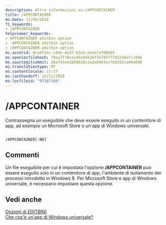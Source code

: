 ```yaml
---
description: Altre informazioni su:/APPCONTAINER
title: /APPCONTAINER
ms.date: 11/04/2016
f1_keywords:
- /APPCONTAINER
helpviewer_keywords:
- APPCONTAINER editbin option
- -APPCONTAINER editbin option
- /APPCONTAINER editbin option
ms.assetid: 0ca4f1ec-c8de-4a37-b3e2-deda7af0bb88
ms.openlocfilehash: f9ea7ff8cac45e45626f15745f77d2230afc1d4b
ms.sourcegitcommit: d6af41e42699628c3e2e6063ec7b03931a49a098
ms.translationtype: MT
ms.contentlocale: it-IT
ms.lasthandoff: 12/11/2020
ms.locfileid: "97187169"
---
```

# <a name="appcontainer"></a>/APPCONTAINER

Contrassegna un eseguibile che deve essere eseguito in un contenitore di app, ad esempio un Microsoft Store o un'app di Windows universale.

```

/APPCONTAINER[:NO]
```

## <a name="remarks"></a>Commenti

Un file eseguibile per cui è impostata l'opzione **/APPCONTAINER** può essere eseguito solo in un contenitore di app, l'ambiente di isolamento dei processi introdotto in Windows 8. Per Microsoft Store e app di Windows universale, è necessario impostare questa opzione.

## <a name="see-also"></a>Vedi anche

[Opzioni di EDITBIN)](editbin-options.md)<br/>
[Che cos'è un'app di Windows universale?](/windows/uwp/get-started/universal-application-platform-guide)
